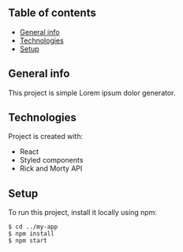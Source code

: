 ## Table of contents
* [General info](#general-info)
* [Technologies](#technologies)
* [Setup](#setup)

## General info
This project is simple Lorem ipsum dolor generator.
	
## Technologies
Project is created with:
* React
* Styled components
* Rick and Morty API
	
## Setup
To run this project, install it locally using npm:

```
$ cd ../my-app
$ npm install
$ npm start
```
